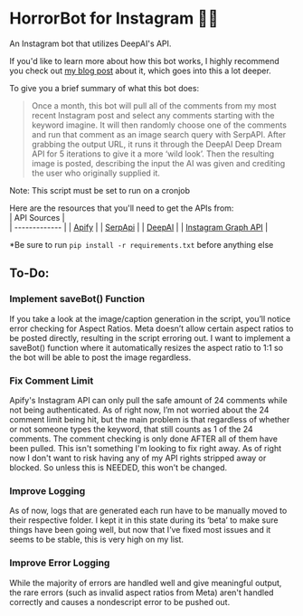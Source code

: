 # HorrorBot for Instagram 🧟‍♀️
An Instagram bot that utilizes DeepAI's API.

If you'd like to learn more about how this bot works, I highly recommend you check out [my blog post](https://ckyy.medium.com/creating-horrorbot-46072dd5de2e) about it, which goes into this a lot deeper.

To give you a brief summary of what this bot does:
> Once a month, this bot will pull all of the comments from my most recent Instagram post and select any comments starting with the keyword imagine. It will then randomly choose one of the comments and run that comment as an image search query with SerpAPI. After grabbing the output URL, it runs it through the DeepAI Deep Dream API for 5 iterations to give it a more ‘wild look’. Then the resulting image is posted, describing the input the AI was given and crediting the user who originally supplied it.

Note: This script must be set to run on a cronjob

Here are the resources that you'll need to get the APIs from:<br>
| API Sources   |      
| ------------- |
| [Apify](https://apify.com)         |
| [SerpApi](https://serpapi.com)     |
| [DeepAI](https://deepai.org)           |
| [Instagram Graph API](https://developers.facebook.com/docs/instagram-api/getting-started) |

*Be sure to run `pip install -r requirements.txt` before anything else

## To-Do:
### Implement saveBot() Function
If you take a look at the image/caption generation in the script, you’ll notice error checking for Aspect Ratios. Meta doesn’t allow certain aspect ratios to be posted directly, resulting in the script erroring out. I want to implement a saveBot() function where it automatically resizes the aspect ratio to 1:1 so the bot will be able to post the image regardless.

### Fix Comment Limit
Apify's Instagram API can only pull the safe amount of 24 comments while not being authenticated. As of right now, I’m not worried about the 24 comment limit being hit, but the main problem is that regardless of whether or not someone types the keyword, that still counts as 1 of the 24 comments. The comment checking is only done AFTER all of them have been pulled. This isn't something I'm looking to fix right away. As of right now I don't want to risk having any of my API rights stripped away or blocked. So unless this is NEEDED, this won't be changed.

### Improve Logging
As of now, logs that are generated each run have to be manually moved to their respective folder. I kept it in this state during its ‘beta’ to make sure things have been going well, but now that I’ve fixed most issues and it seems to be stable, this is very high on my list.

### Improve Error Logging
While the majority of errors are handled well and give meaningful output, the rare errors (such as invalid aspect ratios from Meta) aren't handled correctly and causes a nondescript error to be pushed out.
